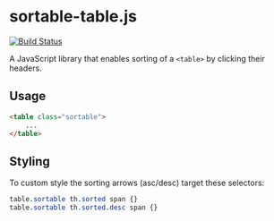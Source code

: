 # sortable-table.js

[![Build Status](https://travis-ci.org/Tyriar/sortable-table.js.svg?branch=master)](https://travis-ci.org/Tyriar/sortable-table.js)

A JavaScript library that enables sorting of a `<table>` by clicking their headers.

## Usage

```html
<table class="sortable">
    ...
</table>
```

## Styling

To custom style the sorting arrows (asc/desc) target these selectors:

```css
table.sortable th.sorted span {}
table.sortable th.sorted.desc span {}
```
